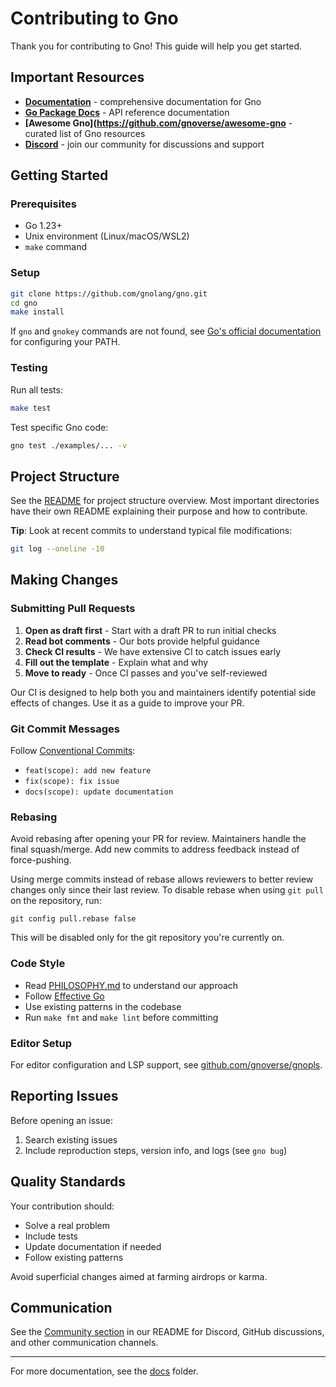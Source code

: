 # Contributing to Gno

Thank you for contributing to Gno! This guide will help you get started.

## Important Resources

- **[Documentation](https://docs.gno.land)** - comprehensive documentation for Gno
- **[Go Package Docs](https://gnolang.github.io/gno/github.com/gnolang/gno.html)** - API reference documentation
- **[Awesome Gno](https://github.com/gnoverse/awesome-gno** - curated list of Gno resources
- **[Discord](https://discord.gg/YFtMjWwUN7)** - join our community for discussions and support

## Getting Started

### Prerequisites

- Go 1.23+
- Unix environment (Linux/macOS/WSL2)
- `make` command

### Setup

```bash
git clone https://github.com/gnolang/gno.git
cd gno
make install
```

If `gno` and `gnokey` commands are not found, see [Go's official
documentation](https://go.dev/doc/tutorial/compile-install) for configuring your
PATH.

### Testing

Run all tests:
```bash
make test
```

Test specific Gno code:
```bash
gno test ./examples/... -v
```

## Project Structure

See the [README](./README.md) for project structure overview. Most important
directories have their own README explaining their purpose and how to
contribute.

**Tip**: Look at recent commits to understand typical file modifications:
```bash
git log --oneline -10
```

## Making Changes

### Submitting Pull Requests

1. **Open as draft first** - Start with a draft PR to run initial checks
2. **Read bot comments** - Our bots provide helpful guidance
3. **Check CI results** - We have extensive CI to catch issues early
4. **Fill out the template** - Explain what and why
5. **Move to ready** - Once CI passes and you've self-reviewed

Our CI is designed to help both you and maintainers identify potential side
effects of changes. Use it as a guide to improve your PR.

### Git Commit Messages

Follow [Conventional Commits](https://www.conventionalcommits.org/):
- `feat(scope): add new feature`
- `fix(scope): fix issue`
- `docs(scope): update documentation`

### Rebasing

Avoid rebasing after opening your PR for review. Maintainers handle the final
squash/merge. Add new commits to address feedback instead of force-pushing.

Using merge commits instead of rebase allows reviewers
to better review changes only since their last review.
To disable rebase when using `git pull` on the repository, run:

	git config pull.rebase false

This will be disabled only for the git repository you're currently on.

### Code Style

- Read [PHILOSOPHY.md](./PHILOSOPHY.md) to understand our approach
- Follow [Effective Go](https://go.dev/doc/effective_go)
- Use existing patterns in the codebase
- Run `make fmt` and `make lint` before committing

### Editor Setup

For editor configuration and LSP support, see
[github.com/gnoverse/gnopls](https://github.com/gnoverse/gnopls).

## Reporting Issues

Before opening an issue:
1. Search existing issues
2. Include reproduction steps, version info, and logs (see `gno bug`)

## Quality Standards

Your contribution should:
- Solve a real problem
- Include tests
- Update documentation if needed
- Follow existing patterns

Avoid superficial changes aimed at farming airdrops or karma.

## Communication

See the [Community section](./README.md#community) in our README for Discord,
GitHub discussions, and other communication channels.

---

For more documentation, see the [docs](./docs/) folder.
